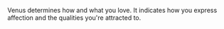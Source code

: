 Venus determines how and what you love. 
It indicates how you express affection and the qualities you're attracted to.